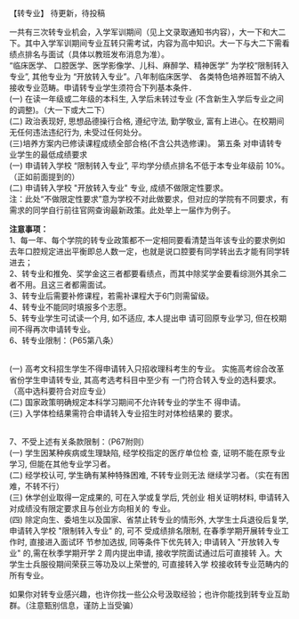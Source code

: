 【转专业】
 待更新，待投稿


一共有三次转专业机会，入学军训期间（见上文录取通知书内容），大一下和大二下。其中入学军训期间专业互转只需考试，内容为高中知识。大一下与大二下需看绩点排名与面试（具体以教班发布消息为准）。
<br>“临床医学、 口腔医学、医学影像学、儿科、麻醉学、精神医学” 为学校“限制转入专业”, 其他专业为 “开放转入专业”。八年制临床医学、 各类特色培养班暂不纳入接收专业范畴。申请转专业学生须符合下列基本条件．
<br>(一) 在读一年级或二年级的本科生, 入学后未转过专业 (不含新生入学后专业之间的调整)。（大一下或大二下）
<br>(二) 政治表现好, 思想品德操行合格, 遵纪守法, 勤学敬业, 富有上进心。在校期间无任何违法违纪行为, 未受过任何处分。
<br>(三)培养方案内已修读课程成绩全部合格(不含公共选修课)。 第五条  对申请转专业学生的最低成绩要求
<br>(一) 申请转入学校 “限制转入专业”, 平均学分绩点排名不低于本专业年级前 10%。 （正如前面提到的）
<br>(二) 申请转入学校 "开放转入专业" 专业, 成绩不做限定性要求。
<br>注：此处“不做限定性要求”意为学校不对此做要求，但对应的学院有不同要求，有需求的同学自行前往官网查询最新政策。此处举上一届作为例子。

 
**注意事项：**
<br>1、每一年、每个学院的转专业政策都不一定相同要看清楚当年该专业的要求例如去年口腔规定进出平衡即总人数一定，也就是说口腔要有同学转出去才能有同学转进去；
<br>2、转专业和推免、奖学金这三者都要看绩点，而其中除奖学金要看综测外其余二者不用。且这三者都需面试。
<br>3、转专业后需要补修课程，若需补课程大于6门则需留级。
<br>4、转专业不能同时填报多个志愿。
<br>5、转专业学生可试读一个月, 如不适应, 本人提出申 请可回原专业学习, 但在校期间不得再次申请转专业。
<br>6、转专业限制：（P65第八条）

<br>(一) 高考文科招生学生不得申请转入只招收理科考生的专业。 实施高考综合改革省份学生申请转专业, 其高考选考科目中至少有 一门符合转入专业的选科要求。（高中选科要符合对应专业）
<br>(二) 国家政策明确规定本科学习期间不允许转专业的学生不 得申请。
<br>(三) 入学体检结果需符合申请转入专业招生时对体检结果的 要求。 

<br>7、不受上述有关条款限制：（P67附则）
<br>(一) 学生因某种疾病或生理缺陷, 经学校指定的医疗单位检 查, 证明不能在原专业学习, 但能在其他专业学习者。
<br>(二) 经学校认可, 学生确有某种特殊困难, 不转专业则无法 继续学习者。（实在有困难，不转不行）
<br>(三) 休学创业取得一定成果的, 可在入学或复学后, 凭创业 相关证明材料, 申请转入对成绩没有限定要求且与创业方向相关的 专业。
<br>(四) 除定向生、委培生以及国家、省禁止转专业的情形外, 大学生士兵退役后复学, 申请转入学校 "限制转入专业" 的, 可不 受成绩排名限制, 在春季学期开展转专业工作时, 直接进入面试环 节参加选拔, 同等条件下优先转入; 申请转入 "开放转入专业" 的,需在秋季学期开学 2 周内提出申请, 接收学院面试通过后可直接转 入。大学生士兵服役期间荣获三等功及以上荣誉的, 可直接转入学 校接收转专业范畴内的所有专业。

如果你对转专业感兴趣，也许你找一些公众号汲取经验；也许你能找到转专业互助群。（注意甄别信息，谨防上当受骗） 
 
